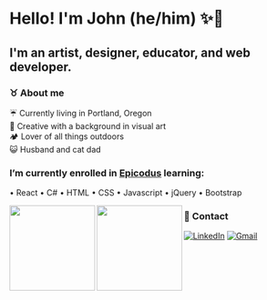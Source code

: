 # Hello! I'm John (he/him) ✨🐢
## I'm an artist, designer, educator, and web developer. 
### ♉ About me
☔ Currently living in Portland, Oregon<br>
📸 Creative with a background in visual art<br>
🏕️ Lover of all things outdoors<br>
😺 Husband and cat dad<br>

### I’m currently enrolled in <a href="https://www.epicodus.com/" target="_blank">Epicodus</a> learning:<br>
• React
• C#
• HTML
• CSS
• Javascript
• jQuery
• Bootstrap

<img align="left" height="150px" src="https://github-readme-stats.vercel.app/api?username=johnwhittenstudio&show_icons=true&theme=light" />
<img align="left" height="150px" src="https://github-readme-stats.vercel.app/api/top-langs/?username=johnwhittenstudio&layout=compact&theme=light" />

### 📨 Contact

<a href="https://www.linkedin.com/in/johnwhitten-studio/"><img alt="LinkedIn" src="https://img.shields.io/badge/linkedin%20-%230077B5.svg?&style=flat&logo=linkedin&logoColor=white"/></a>
<a href="mailto:johnwhitten.studio@gmail.com"><img alt="Gmail" src="https://img.shields.io/badge/Gmail-D14836?style=flat&logo=gmail&logoColor=white" /></a>